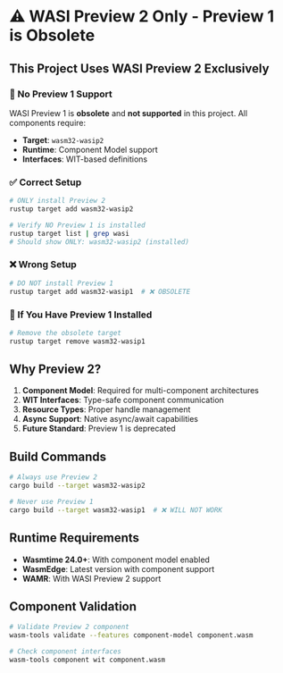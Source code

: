 # ⚠️ WASI Preview 2 Only - Preview 1 is Obsolete

## This Project Uses WASI Preview 2 Exclusively

### 🚫 No Preview 1 Support

WASI Preview 1 is **obsolete** and **not supported** in this project. All components require:

- **Target**: `wasm32-wasip2` 
- **Runtime**: Component Model support
- **Interfaces**: WIT-based definitions

### ✅ Correct Setup

```bash
# ONLY install Preview 2
rustup target add wasm32-wasip2

# Verify NO Preview 1 is installed
rustup target list | grep wasi
# Should show ONLY: wasm32-wasip2 (installed)
```

### ❌ Wrong Setup

```bash
# DO NOT install Preview 1
rustup target add wasm32-wasip1  # ❌ OBSOLETE
```

### 🔧 If You Have Preview 1 Installed

```bash
# Remove the obsolete target
rustup target remove wasm32-wasip1
```

## Why Preview 2?

1. **Component Model**: Required for multi-component architectures
2. **WIT Interfaces**: Type-safe component communication
3. **Resource Types**: Proper handle management
4. **Async Support**: Native async/await capabilities
5. **Future Standard**: Preview 1 is deprecated

## Build Commands

```bash
# Always use Preview 2
cargo build --target wasm32-wasip2

# Never use Preview 1
cargo build --target wasm32-wasip1  # ❌ WILL NOT WORK
```

## Runtime Requirements

- **Wasmtime 24.0+**: With component model enabled
- **WasmEdge**: Latest version with component support
- **WAMR**: With WASI Preview 2 support

## Component Validation

```bash
# Validate Preview 2 component
wasm-tools validate --features component-model component.wasm

# Check component interfaces
wasm-tools component wit component.wasm
```